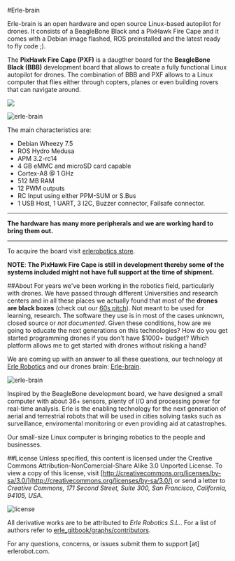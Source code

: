 #Erle-brain

Erle-brain is an open hardware and open source Linux-based autopilot for drones. It consists of a BeagleBone Black and a PixHawk Fire Cape and it comes with a Debian image flashed, ROS preinstalled and the latest ready to fly code ;).

The **PixHawk Fire Cape (PXF)** is a daugther board for the **BeagleBone Black (BBB)** development board that allows to create a fully functional Linux autopilot for drones. The combination of BBB and PXF allows to a Linux computer that flies either through copters, planes or even building rovers that can navigate around.

![](http://erlerobotics.com/blog/wp-content/uploads/2014/12/IMG_6342.jpg)

![erle-brain]()

The main characteristics are:
- Debian Wheezy 7.5
- ROS Hydro Medusa
- APM 3.2-rc14
- 4 GB eMMC and microSD card capable
- Cortex-A8 @ 1 GHz
- 512 MB RAM
- 12 PWM outputs
- RC Input using either PPM-SUM or S.Bus
- 1 USB Host, 1 UART, 3 I2C, Buzzer connector, Failsafe connector.

-------

**The hardware has many more peripherals and we are working hard to bring them out.**

-------

To acquire the board visit [erlerobotics store](https://erlerobotics.com/blog/product/erle-brain/).

**NOTE**: **The PixHawk Fire Cape is still in development thereby some of the systems included might not have full support at the time of shipment.**

##About
For years we've been working in the robotics field, particularly with drones. We have passed through different Universities and research centers and in all these places we actually found that most of the **drones are black boxes** (check out our [60s pitch](https://www.youtube.com/watch?v=tKAqjyXaC18)). Not meant to be used for learning, research. The software they use is in most of the cases unknown, closed source or *not documented*.
Given these conditions, how are we going to educate the next generations on this technologies? How do you get started programming drones if you don't have $1000+ budget? Which platform allows me to get started with drones without risking a hand?

We are coming up with an answer to all these questions, our technology at [Erle Robotics](http://erlerobotics.com) and our drones brain: [Erle-brain](http://erlerobotics.com/blog/tienda/erle-brain).

![erle-brain](http://erlerobotics.com/blog/wp-content/uploads/2014/10/20141029_202223.jpg)

Inspired by the BeagleBone development board, we have designed a small computer with about 36+ sensors, plenty of I/O and processing power for real-time analysis. Erle is the enabling technology for the next generation of aerial and terrestrial robots that will be used in cities solving tasks such as surveillance, enviromental monitoring or even providing aid at catastrophes.

Our small-size Linux computer is bringing robotics to the people and businesses.

##License
Unless specified, this content is licensed under the Creative Commons Attribution-NonComercial-Share Alike 3.0 Unported License. To view a copy of this license, visit [http://creativecommons.org/licenses/by-sa/3.0/](http://creativecommons.org/licenses/by-sa/3.0/) or send a letter to *Creative Commons, 171 Second Street, Suite 300, San Francisco, California, 94105, USA*.

![license](http://i.creativecommons.org/l/by-nc-sa/4.0/88x31.png)

All derivative works are to be attributed to *Erle Robotics S.L.*. For a list of authors refer to [erle_gitbook/graphs/contributors](https://github.com/erlerobot/erle_gitbook/graphs/contributors).

For any questions, concerns, or issues submit them to support [at] erlerobot.com.

